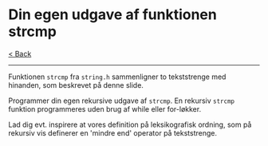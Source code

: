 # Din egen udgave af funktionen strcmp

[< Back](../README.md)

---

Funktionen `strcmp` fra `string.h` sammenligner to tekststrenge med hinanden, som beskrevet på denne slide.

Programmer din egen rekursive udgave af `strcmp`. En rekursiv `strcmp` funktion programmeres uden brug af while eller for-løkker.

Lad dig evt. inspirere at vores definition på leksikografisk ordning, som på rekursiv vis definerer en 'mindre end' operator på tekststrenge.
